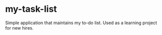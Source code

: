 # my-task-list
Simple application that maintains my to-do list. Used as a learning project for new  hires.
